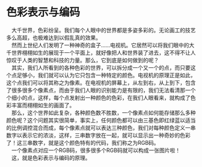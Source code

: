 # 色彩表示与编码   
   &emsp;大千世界，色彩纷呈。我们每个人眼中的世界都是多姿多彩的。无论画工的技艺多么高超，也极难达到以假乱真的效果。    
   &emsp;然而上世纪人们发明了一种神奇的盒子……电视机。它居然可以将我们眼中的大千世界栩栩如生的展现于一个平面上，就好像把人和世界装了进去，这不得不让人惊叹于人类的智慧和科技的力量。那么，它到底是如何做到的呢？    
   &emsp;其实，我们人所看到的各种色彩的世界，可以拆分成一个又一个的点，而只要这个点足够小，我们就可以认为它只包含一种特定的颜色。电视机的原理正是如此，这个点我们可以将其称之为像素。在电视机的屏幕上，从左到右，从上到下，包含了很多很多个像素点，而由于我们人眼的识别能力是有限的，我们无法看清那一个个细小的点，这样，每个点发射出一种颜色的色彩，在我们人眼看来，就构成了色彩丰富而栩栩如生的画面了。    
   &emsp;那么，这个世界如此复杂，各种颜色数不胜数，一个像素点如何能存储那么多种颜色呢？这个问题其实很简单，事实上，任何颜色都可以由三基色即红绿蓝以适当的比例调控混合而成，每个像素点就可以表达三种颜色，我们对每种颜色定义一串数字以表示它的浓淡，这样，三串数字放在一起，就可以显示出一种奇妙的色彩了！这三串数字，就是这个颜色特有的代码，我们称之为RGB码。      
   &emsp;一个像素点对应一个RGB码，很多很多个RGB码就可以构成一张图片啦！     
   &emsp;这，就是色彩表示与编码的原理。   
          

